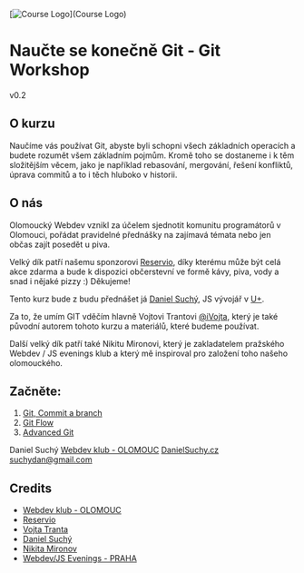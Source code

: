 [![Course Logo](https://raw.githubusercontent.com/Nodonisko/git-workshop/master/logo.jpg)](Course Logo)
# Naučte se konečně Git - Git Workshop
v0.2

## O kurzu
Naučíme vás používat Git, abyste byli schopni všech základních operacích a budete rozumět všem základním pojmům.
Kromě toho se dostaneme i k těm složitějším věcem, jako je například rebasování, mergování, řešení konfliktů, úprava commitů
a to i těch hluboko v historii.

## O nás
Olomoucký Webdev vznikl za účelem sjednotit komunitu programátorů v Olomouci, pořádat pravidelné přednášky na zajímavá témata nebo 
jen občas zajít posedět u piva.

Velký dík patří našemu sponzorovi [Reservio](https://www.reservio.com/cs/), díky kterému může být celá akce zdarma a
bude k dispozici občerstevní ve formě kávy, piva, vody a snad i nějaké pizzy :) Děkujeme!

Tento kurz bude z budu přednášet já [Daniel Suchý](https://danielsuchy.cz/), JS vývojář v [U+](https://u.plus/).

Za to, že umím GIT vděčím hlavně Vojtovi Trantovi [@iVojta](https://twitter.com/ivojta), který je také 
původní autorem tohoto kurzu a materiálů, které budeme používat.

Další velký dík patří také Nikitu Mironovi, který je zakladatelem pražského Webdev / JS evenings klub a který mě inspiroval pro založení
toho našeho olomouckého.

## Začněte:
1. [Git, Commit a branch](./commit-branch.md)
2. [Git Flow](./git-flow.md)
3. [Advanced Git](./advanced.md)


Daniel Suchý
[Webdev klub - OLOMOUC](https://www.facebook.com/groups/1874049622825379/)
[DanielSuchy.cz](https://danielsuchy.cz)
[suchydan@gmail.com](suchydan@gmail.com)

## Credits
- [Webdev klub - OLOMOUC](https://www.facebook.com/groups/1874049622825379/)
- [Reservio](https://www.reservio.com/cs/)
- [Vojta Tranta](https://twitter.com/ivojta)
- [Daniel Suchý](https://danielsuchy.cz/)
- [Nikita Mironov](https://www.facebook.com/why7e?fref=hovercard)
- [Webdev/JS Evenings - PRAHA](https://www.facebook.com/groups/webdevjs/?fref=ts)<br />